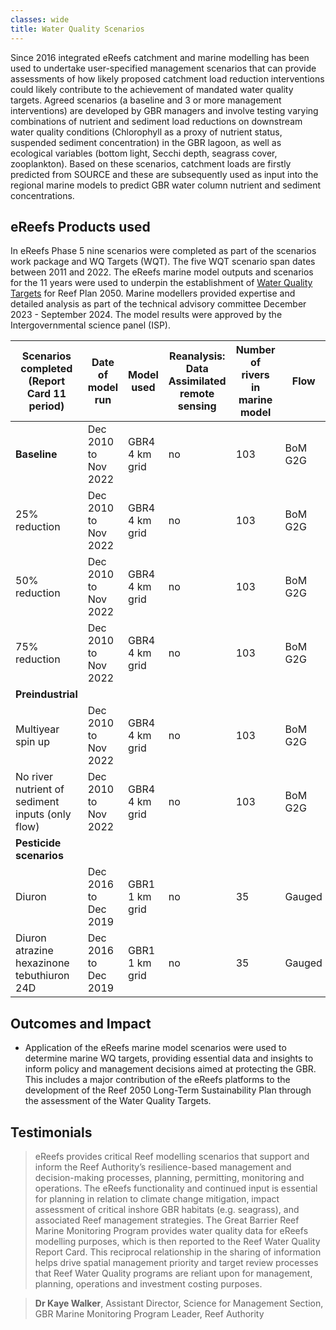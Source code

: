 ```yaml
---
classes: wide
title: Water Quality Scenarios
---
```

Since 2016 integrated eReefs catchment and marine modelling has been used to undertake user-specified management scenarios that can provide assessments of how likely proposed catchment load reduction interventions could likely contribute to the achievement of mandated water quality targets. Agreed scenarios (a baseline and 3 or more management interventions) are developed by GBR managers and involve testing varying combinations of nutrient and sediment load reductions on downstream water quality conditions (Chlorophyll as a proxy of nutrient status, suspended sediment concentration) in the GBR lagoon, as well as ecological variables (bottom light, Secchi depth, seagrass cover, zooplankton). Based on these scenarios, catchment loads are firstly predicted from SOURCE and these are subsequently used as input into the regional marine models to predict GBR water column nutrient and sediment concentrations.

## eReefs Products used
In eReefs Phase 5 nine scenarios were completed as part of the scenarios work package and WQ Targets (WQT).  The five WQT scenario span dates between 2011 and 2022.
The eReefs marine model outputs and scenarios for the 11 years were used to underpin the establishment of [Water Quality Targets](/research/gbr_water_quality_targets) for Reef Plan 2050. Marine modellers provided expertise and detailed analysis as part of the technical advisory committee December 2023 - September 2024.  The model results were approved by the Intergovernmental science panel (ISP).

| **Scenarios completed (Report Card 11 period)**  | **Date of model run** | **Model used**    | **Reanalysis: Data Assimilated remote sensing** | **Number of rivers in marine model** | **Flow** |
| ------------------------------------------------ | --------------------- | ----------------- | ----------------------------------------------- | ------------------------------------ | -------- |
| **Baseline**                                     | Dec 2010 to Nov 2022  | GBR4<br>4 km grid | no                                              | 103                                  | BoM G2G  |
| 25% reduction                                    | Dec 2010 to Nov 2022  | GBR4<br>4 km grid | no                                              | 103                                  | BoM G2G  |
| 50% reduction                                    | Dec 2010 to Nov 2022  | GBR4<br>4 km grid | no                                              | 103                                  | BoM G2G  |
| 75% reduction                                    | Dec 2010 to Nov 2022  | GBR4<br>4 km grid | no                                              | 103                                  | BoM G2G  |
| **Preindustrial**                                |
| Multiyear spin up                                | Dec 2010 to Nov 2022  | GBR4<br>4 km grid | no                                              | 103                                  | BoM G2G  |
| No river nutrient of sediment inputs (only flow) | Dec 2010 to Nov 2022  | GBR4<br>4 km grid | no                                              | 103                                  | BoM G2G  |
| **Pesticide scenarios**                          |                       |                   |                                                 |                                      |          |
| Diuron                                           | Dec 2016 to Dec 2019  | GBR1<br>1 km grid | no                                              | 35                                   | Gauged   |
| Diuron atrazine hexazinone tebuthiuron 24D       | Dec 2016 to Dec 2019  | GBR1<br>1 km grid | no                                              | 35                                   | Gauged   |

## Outcomes and Impact
- Application of the eReefs marine model scenarios were used to determine marine WQ targets, providing essential data and insights to inform policy and management decisions aimed at protecting the GBR. This includes a major contribution of the eReefs platforms to the development of the Reef 2050 Long-Term Sustainability Plan through the assessment of the Water Quality Targets. 

## Testimonials
> eReefs provides critical Reef modelling scenarios that support and inform the Reef Authority’s resilience-based management and decision-making processes, planning, permitting, monitoring and operations. The eReefs functionality and continued input is essential for planning in relation to climate change mitigation, impact assessment of critical inshore GBR habitats (e.g. seagrass), and associated Reef management strategies.  The Great Barrier Reef Marine Monitoring Program provides water quality data for eReefs modelling purposes, which is then reported to the Reef Water Quality Report Card. This reciprocal relationship in the sharing of information helps drive spatial management priority and target review processes that Reef Water Quality programs are reliant upon for management, planning, operations and investment costing purposes.

> **Dr Kaye Walker**, Assistant Director, Science for Management Section, GBR Marine Monitoring Program Leader, Reef Authority
